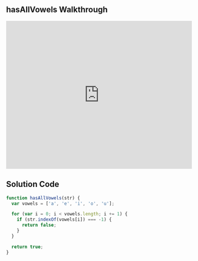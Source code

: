 ## hasAllVowels Walkthrough

<iframe src="https://player.vimeo.com/video/214076357" width="100%" height="400" frameborder="0" webkitallowfullscreen mozallowfullscreen allowfullscreen></iframe>

## Solution Code

```js
function hasAllVowels(str) {
  var vowels = ['a', 'e', 'i', 'o', 'u'];

  for (var i = 0; i < vowels.length; i += 1) {
    if (str.indexOf(vowels[i]) === -1) {
      return false;
    }
  }

  return true;
}
```

